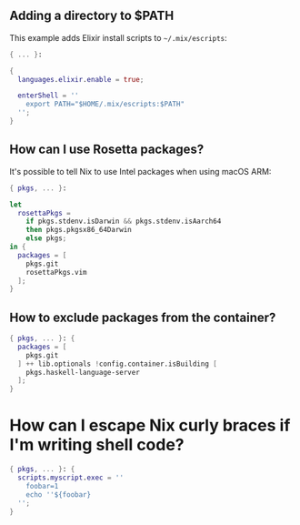 ## Adding a directory to $PATH

This example adds Elixir install scripts to `~/.mix/escripts`:

```nix
{ ... }:

{
  languages.elixir.enable = true;

  enterShell = ''
    export PATH="$HOME/.mix/escripts:$PATH"
  '';
}
```

## How can I use Rosetta packages?

It's possible to tell Nix to use Intel packages when using macOS ARM:

```nix
{ pkgs, ... }:

let
  rosettaPkgs = 
    if pkgs.stdenv.isDarwin && pkgs.stdenv.isAarch64
    then pkgs.pkgsx86_64Darwin
    else pkgs;
in {
  packages = [
    pkgs.git
    rosettaPkgs.vim
  ];
}
```

## How to exclude packages from the container?

```nix
{ pkgs, ... }: {
  packages = [
    pkgs.git
  ] ++ lib.optionals !config.container.isBuilding [
    pkgs.haskell-language-server
  ];
}
```

# How can I escape Nix curly braces if I'm writing shell code?

```nix
{ pkgs, ... }: {
  scripts.myscript.exec = ''
    foobar=1
    echo ''${foobar}
  '';
}
```

